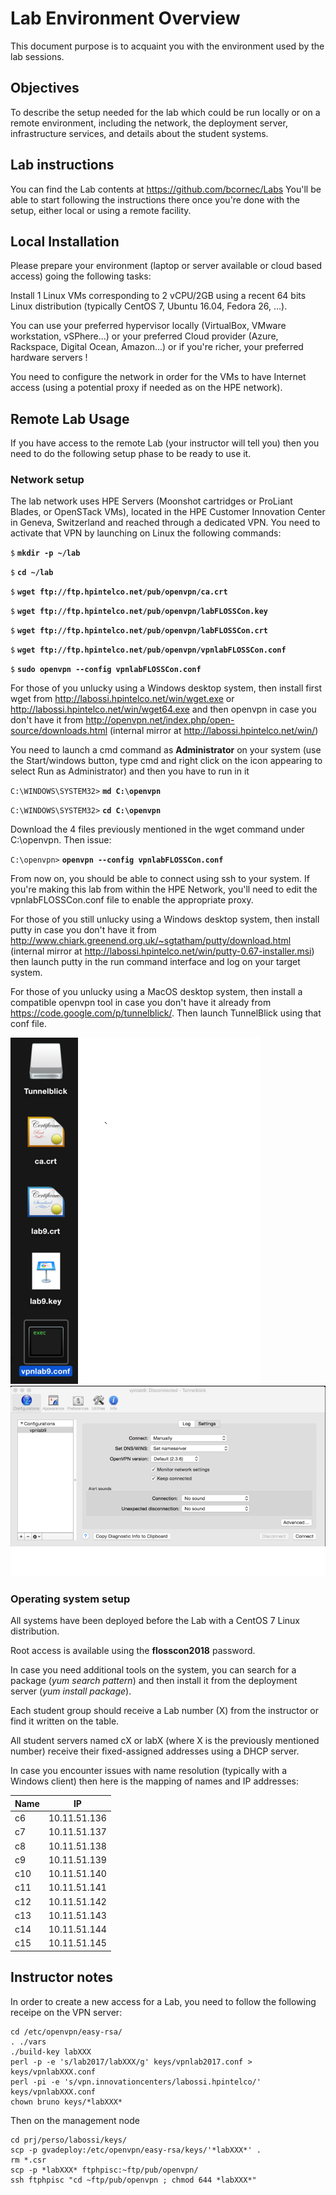 # Lab Environment Overview

This document purpose is to acquaint you with the environment used by the lab sessions.

## Objectives

To describe the setup needed for the lab which could be run locally or on a remote environment, including the network, the deployment server, infrastructure services, and details about the student systems.

## Lab instructions
You can find the Lab contents at https://github.com/bcornec/Labs 
You'll be able to start following the instructions there once you're done with the setup, either local or using a remote facility.

## Local Installation

Please prepare your environment (laptop or server available or cloud based access) going the following tasks:

Install 1 Linux VMs corresponding to 2 vCPU/2GB using a recent 64 bits Linux distribution (typically CentOS 7, Ubuntu 16.04, Fedora 26, ...). 

You can use your preferred hypervisor locally (VirtualBox, VMware workstation, vSPhere...) or your preferred Cloud provider (Azure, Rackspace, Digital Ocean, Amazon...) or if you're richer, your preferred hardware servers ! 

You need to configure the network in order for the VMs to have Internet access (using a potential proxy if needed as on the HPE network).

## Remote Lab Usage

If you have access to the remote Lab (your instructor will tell you) then you need to do the following setup phase to be ready to use it.

### Network setup

The lab network uses HPE Servers (Moonshot cartridges or ProLiant Blades, or OpenSTack VMs), located in the HPE Customer Innovation Center in Geneva, Switzerland and reached through a dedicated VPN.  You need to activate that VPN by launching on Linux the following commands:


`$` **`mkdir -p ~/lab`**

`$` **`cd ~/lab`**

`$` **`wget ftp://ftp.hpintelco.net/pub/openvpn/ca.crt`**

`$` **`wget ftp://ftp.hpintelco.net/pub/openvpn/labFLOSSCon.key`**

`$` **`wget ftp://ftp.hpintelco.net/pub/openvpn/labFLOSSCon.crt`**

`$` **`wget ftp://ftp.hpintelco.net/pub/openvpn/vpnlabFLOSSCon.conf`**

`$` **`sudo openvpn --config vpnlabFLOSSCon.conf`**


For those of you unlucky using a Windows desktop system, then install first wget from http://labossi.hpintelco.net/win/wget.exe or http://labossi.hpintelco.net/win/wget64.exe and then openvpn in case you don't have it from http://openvpn.net/index.php/open-source/downloads.html (internal mirror at http://labossi.hpintelco.net/win/) 

You need to launch a cmd command as **Administrator** on your system (use the Start/windows button, type cmd and right click on the icon appearing to select Run as Administrator) and then you have to run in it 

`C:\WINDOWS\SYSTEM32>` **`md C:\openvpn`**

`C:\WINDOWS\SYSTEM32>` **`cd C:\openvpn`**

Download the 4 files previously mentioned in the wget command under C:\openvpn. Then issue:

`C:\openvpn>` **`openvpn --config vpnlabFLOSSCon.conf`**

From now on, you should be able to connect using ssh to your system. If you're making this lab from within the HPE Network, you'll need to edit the vpnlabFLOSSCon.conf file to enable the appropriate proxy.

For those of you still unlucky using a Windows desktop system, then install putty in case you don't have it from http://www.chiark.greenend.org.uk/~sgtatham/putty/download.html (internal mirror at http://labossi.hpintelco.net/win/putty-0.67-installer.msi) then launch putty in the run command interface and log on your target system.

For those of you unlucky using a MacOS desktop system, then install a compatible openvpn tool in case you don't have it already from https://code.google.com/p/tunnelblick/. Then launch TunnelBlick using that conf file.

![Tunnelblick bar ](/img/tb1.png)
![Tunnelblick configuration ](/img/tb2.png)

### Operating system setup

All systems have been deployed before the Lab with a CentOS 7 Linux distribution. 

Root access is available using the **flosscon2018** password.

In case you need additional tools on the system, you can search for a package (*yum search pattern*)  and then install it from the deployment server (*yum install package*).

Each student group should receive a Lab number (X) from the instructor or find it written on the table.

All student servers named cX or labX (where X is the previously mentioned number) receive their fixed-assigned addresses using a DHCP server. 

In case you encounter issues with name resolution (typically with a Windows client) then here is the mapping of names and IP addresses:

| Name | IP |
| --- | --- |
| c6 | 10.11.51.136 |
| c7 | 10.11.51.137 |
| c8 | 10.11.51.138 |
| c9 | 10.11.51.139 |
| c10 | 10.11.51.140 |
| c11 | 10.11.51.141 |
| c12 | 10.11.51.142 |
| c13 | 10.11.51.143 |
| c14 | 10.11.51.144 |
| c15 | 10.11.51.145 |


## Instructor notes

In order to create a new access for a Lab, you need to follow the following receipe on the VPN server:

```
cd /etc/openvpn/easy-rsa/
. ./vars
./build-key labXXX
perl -p -e 's/lab2017/labXXX/g' keys/vpnlab2017.conf > keys/vpnlabXXX.conf
perl -pi -e 's/vpn.innovationcenters/labossi.hpintelco/' keys/vpnlabXXX.conf
chown bruno keys/*labXXX*
```
Then on the management node
```
cd prj/perso/labossi/keys/
scp -p gvadeploy:/etc/openvpn/easy-rsa/keys/'*labXXX*' .
rm *.csr
scp -p *labXXX* ftphpisc:~ftp/pub/openvpn/
ssh ftphpisc "cd ~ftp/pub/openvpn ; chmod 644 *labXXX*"
```
